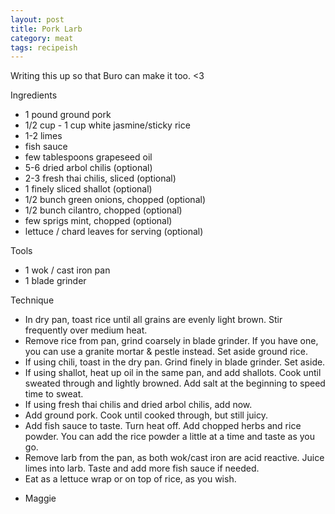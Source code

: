 ```yaml
---
layout: post
title: Pork Larb
category: meat
tags: recipeish
---
```


Writing this up so that Buro can make it too. <3

Ingredients

* 1 pound ground pork
* 1/2 cup - 1 cup white jasmine/sticky rice
* 1-2 limes
* fish sauce
* few tablespoons grapeseed oil
* 5-6 dried arbol chilis (optional)
* 2-3 fresh thai chilis, sliced (optional)
* 1 finely sliced shallot (optional)
* 1/2 bunch green onions, chopped (optional)
* 1/2 bunch cilantro, chopped (optional)
* few sprigs mint, chopped (optional) 
* lettuce / chard leaves for serving (optional)

Tools

* 1 wok / cast iron pan
* 1 blade grinder

Technique

* In dry pan, toast rice until all grains are evenly light brown. Stir frequently over medium heat.
* Remove rice from pan, grind coarsely in blade grinder. If you have one, you can use a granite mortar & pestle instead. Set aside ground rice. 
* If using chili, toast in the dry pan. Grind finely in blade grinder. Set aside. 
* If using shallot, heat up oil in the same pan, and add shallots. Cook until sweated through and lightly browned. Add salt at the beginning to speed time to sweat. 
* If using fresh thai chilis and dried arbol chilis, add now. 
* Add ground pork. Cook until cooked through, but still juicy.
* Add fish sauce to taste. Turn heat off. Add chopped herbs and rice powder. You can add the rice powder a little at a time and taste as you go.
* Remove larb from the pan, as both wok/cast iron are acid reactive. Juice limes into larb. Taste and add more fish sauce if needed. 
* Eat as a lettuce wrap or on top of rice, as you wish. 

- Maggie

